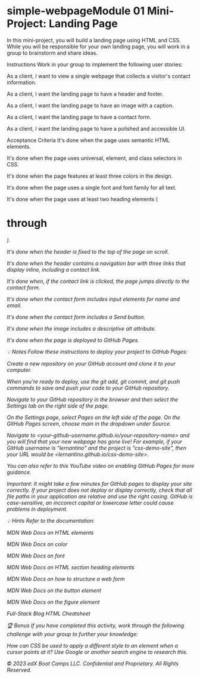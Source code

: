 # simple-webpageModule 01 Mini-Project: Landing Page
In this mini-project, you will build a landing page using HTML and CSS. While you will be responsible for your own landing page, you will work in a group to brainstorm and share ideas.

Instructions
Work in your group to implement the following user stories:

As a client, I want to view a single webpage that collects a visitor's contact information.

As a client, I want the landing page to have a header and footer.

As a client, I want the landing page to have an image with a caption.

As a client, I want the landing page to have a contact form.

As a client, I want the landing page to have a polished and accessible UI.

Acceptance Criteria
It's done when the page uses semantic HTML elements.

It's done when the page uses universal, element, and class selectors in CSS.

It's done when the page features at least three colors in the design.

It's done when the page uses a single font and font family for all text.

It's done when the page uses at least two heading elements (<h1> through <h6>).

It's done when the header is fixed to the top of the page on scroll.

It's done when the header contains a navigation bar with three links that display inline, including a contact link.

It's done when, if the contact link is clicked, the page jumps directly to the contact form.

It's done when the contact form includes input elements for name and email.

It's done when the contact form includes a Send button.

It's done when the image includes a descriptive alt attribute.

It's done when the page is deployed to GitHub Pages.

💡 Notes
Follow these instructions to deploy your project to GitHub Pages:

Create a new repository on your GitHub account and clone it to your computer.

When you're ready to deploy, use the git add, git commit, and git push commands to save and push your code to your GitHub repository.

Navigate to your GitHub repository in the browser and then select the Settings tab on the right side of the page.

On the Settings page, select Pages on the left side of the page. On the GitHub Pages screen, choose main in the dropdown under Source.

Navigate to <your-github-username.github.io/your-repository-name> and you will find that your new webpage has gone live! For example, if your GitHub username is "lernantino" and the project is "css-demo-site", then your URL would be <lernantino.github.io/css-demo-site>.

You can also refer to this YouTube video on enabling GitHub Pages for more guidance.

Important: It might take a few minutes for GitHub pages to display your site correctly. If your project does not deploy or display correctly, check that all file paths in your application are relative and use the right casing. GitHub is case-sensitive, an inccorect capital or lowercase letter could cause problems in deployment.

💡 Hints
Refer to the documentation:

MDN Web Docs on HTML elements

MDN Web Docs on color

MDN Web Docs on font

MDN Web Docs on HTML section heading elements

MDN Web Docs on how to structure a web form

MDN Web Docs on the button element

MDN Web Docs on the figure element

Full-Stack Blog HTML Cheatsheet

🏆 Bonus
If you have completed this activity, work through the following challenge with your group to further your knowledge:

How can CSS be used to apply a different style to an <a> element when a cursor points at it?
Use Google or another search engine to research this.

© 2023 edX Boot Camps LLC. Confidential and Proprietary. All Rights Reserved.